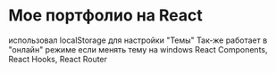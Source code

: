# Мое портфолио на React
использовал localStorage для настройки "Темы"
Так-же работает в "онлайн" режиме если менять тему на windows
React Components, React Hooks, React Router
